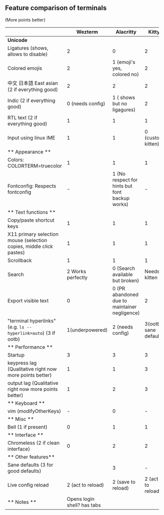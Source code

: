 Feature comparison of terminals
--


(More points better)

|                                   | Wezterm	               | Alacritty              | Kitty |       
|           -											  | -------                         | ---------                 | ----- |
| **Unicode**                                                         |                        |
| Ligatures (shows, allows to disable)                               | 2                      | 0                      | 2
| Colored emojis                                                      | 2 | 1 (emoji's yes, colored no) | 2
| 中文  日本語 East asian (2 if everything good)                      | 2 |2  | 2 
| Indic                       (2 if everything good)                  | 0 (needs config)  |  1 ( shows but no ligagures) | 2 
| RTL text (2 if everything good)                                     | 1                      | 1  | 1  
| Input using linux IME                                               | 1                      | 1                     | 0 (custom kitten)
| ** Appearance **
| Colors: COLORTERM=truecolor                                         | 1                       | 1 | 1
| Fontconfig: Respects fontconfig                                     | -                       | 1 (No respect for hints but font backup works) | -
| ** Text functions **
| Copy/paste shortcut keys                                            | 1                      | 1 | 1
| X11 primary selection mouse (selection copies, middle click pastes) | 1                      | 1 | 1 
| Scrollback                                                          | 1                      | 1 | 1
| Search                                                              | 2 Works perfectly      | 0 (Search available but broken) | Needs kitten
| Export visible text                                                 |                    0   | 0 (PR abandoned due to maintainer negligence) | 2
| "terminal hyperlinks" (e.g. `ls --hyperlink=auto`)  (3 if ootb)                                  | 1(underpowered)   | 2 (needs config) | 3(ootb sane default) 
| ** Performance **
| Startup                                                             | 3                      | 3 | 3 
| keypress lag (Qualitative right now more points better)			  | 1                      | 1 | 3 
| output lag   (Qualitative right now more points better)             | 1                      | 2 | 3
| ** Keyboard **
| vim (modifyOtherKeys)                                               | -                       | 0 | -
| ** Misc **
| Bell (1 if present)                                                 | 0                       | 1 | 1
| ** Interface **
| Chromeless (2 if clean interface)                                   | 0                       | 2 | 2
| ** Other features**
| Sane defaults	(3 for good defaults)							      |						   | 3  | -
| Live config reload  | 2 (act to reload) | 2 (save to reload) | 2 (act to reload) 
| ** Notes **                                                         | Opens login shell? has tabs    |  


